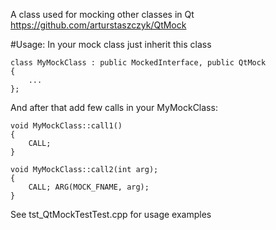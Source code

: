 ﻿A class used for mocking other classes in Qt
<br>
https://github.com/arturstaszczyk/QtMock

#Usage:
In your mock class just inherit this class
```
class MyMockClass : public MockedInterface, public QtMock
{
    ...
};
```

And after that add few calls in your MyMockClass:

```
void MyMockClass::call1()
{
    CALL;
}

void MyMockClass::call2(int arg);
{
    CALL; ARG(MOCK_FNAME, arg);
}
```

See tst_QtMockTestTest.cpp for usage examples

